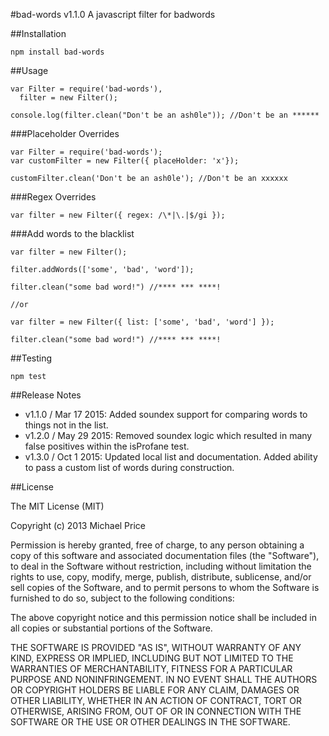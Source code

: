#bad-words v1.1.0
A javascript filter for badwords

##Installation
```
npm install bad-words
```

##Usage
```
var Filter = require('bad-words'),
  filter = new Filter();

console.log(filter.clean("Don't be an ash0le")); //Don't be an ******
```

###Placeholder Overrides
```
var Filter = require('bad-words');
var customFilter = new Filter({ placeHolder: 'x'});

customFilter.clean('Don't be an ash0le'); //Don't be an xxxxxx
```

###Regex Overrides
```
var filter = new Filter({ regex: /\*|\.|$/gi });
```

###Add words to the blacklist
```
var filter = new Filter(); 

filter.addWords(['some', 'bad', 'word']);

filter.clean("some bad word!") //**** *** ****!

//or

var filter = new Filter({ list: ['some', 'bad', 'word'] }); 

filter.clean("some bad word!") //**** *** ****!

```

##Testing
```
npm test
```

##Release Notes
- v1.1.0 / Mar 17 2015: Added soundex support for comparing words to things not in the list.
- v1.2.0 / May 29 2015: Removed soundex logic which resulted in many false positives within the isProfane test.
- v1.3.0 / Oct 1 2015: Updated local list and documentation. Added ability to pass a custom list of words during construction.


##License

The MIT License (MIT)

Copyright (c) 2013 Michael Price

Permission is hereby granted, free of charge, to any person obtaining a copy of
this software and associated documentation files (the "Software"), to deal in
the Software without restriction, including without limitation the rights to
use, copy, modify, merge, publish, distribute, sublicense, and/or sell copies of
the Software, and to permit persons to whom the Software is furnished to do so,
subject to the following conditions:

The above copyright notice and this permission notice shall be included in all
copies or substantial portions of the Software.

THE SOFTWARE IS PROVIDED "AS IS", WITHOUT WARRANTY OF ANY KIND, EXPRESS OR
IMPLIED, INCLUDING BUT NOT LIMITED TO THE WARRANTIES OF MERCHANTABILITY, FITNESS
FOR A PARTICULAR PURPOSE AND NONINFRINGEMENT. IN NO EVENT SHALL THE AUTHORS OR
COPYRIGHT HOLDERS BE LIABLE FOR ANY CLAIM, DAMAGES OR OTHER LIABILITY, WHETHER
IN AN ACTION OF CONTRACT, TORT OR OTHERWISE, ARISING FROM, OUT OF OR IN
CONNECTION WITH THE SOFTWARE OR THE USE OR OTHER DEALINGS IN THE SOFTWARE.



